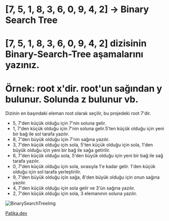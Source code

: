 # **[7, 5, 1, 8, 3, 6, 0, 9, 4, 2] -> Binary Search Tree**
# [7, 5, 1, 8, 3, 6, 0, 9, 4, 2] dizisinin Binary-Search-Tree aşamalarını yazınız.

# Örnek: root x'dir. root'un sağından y bulunur. Solunda z bulunur vb.

Dizinin en başındaki eleman root olarak seçilir, bu projedeki root 7'dir.

* 5, 7'den küçük olduğu için 7'nin soluna gelir.
* 1, 7'den küçük olduğu için 7'nin soluna gelir.5'ten küçük olduğu için yeni bir bağ ile sol tarafa yazılır.
* 8, 7'den büyük olduğu için 7'nin sağına yazılır.
* 3, 7'den küçük olduğu için sola, 5'ten küçük olduğu için sola, 1'den büyük olduğu için yeni bir bağ ile sağa getirilir.
* 6, 7'den küçük olduğu sola, 5'den büyük olduğu için yeni bir bağ ile sağ tarafa yazılır.
* 0, 7'den küçük olduğu için sola, sırasıyla 1'e kadar gelir. 1'den küçük olduğu için sol tarafa yerleştirilir.
* 9, 7'den büyük olduğu için sağa, 8'den büyük olduğu için onun sağına yazılır.
* 4, 7'den küçük olduğu için sola gelir ve 3'ün sağına yazılır.
* 2, 7'den küçük olduğu için sola, 3 elemanının soluna yazılır.

![BinarySearchTreeImg](img/BinarySearchTreeProject.PNG)

[Patika.dev](https://www.patika.dev) 



